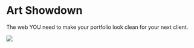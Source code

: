 # Art Showdown

The web YOU need to make your portfolio look clean for your next client.

![](https://gph.is/g/amWx954)